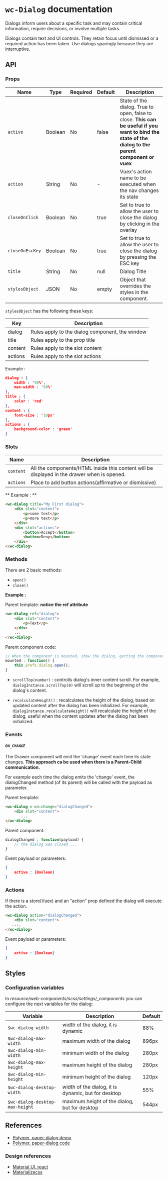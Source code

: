 # `wc-Dialog` documentation

Dialogs inform users about a specific task and may contain critical information, require decisions, or involve multiple tasks.

Dialogs contain text and UI controls. They retain focus until dismissed or a required action has been taken. Use dialogs sparingly because they are interruptive.

## API

### Props

| Name | Type | Required | Default | Description
| --- | --- | --- | --- | ---
| `active` | Boolean | No | false | State of the dialog. True to open, false to close. **This can be useful if you want to bind the state of the dialog to the parent component or vuex**
| `action` | String | No | - | Vuex's action name to be executed when the nav changes its state
| `closeOnClick` | Boolean| No | true  | Set to true to allow the user to close the dialog by clicking in the overlay
| `closeOnEscKey` | Boolean| No | true | Set to true to allow the user to close the dialog by pressing the ESC key
| `title`| String| No | null | Dialog Title
| `stylesObject` | JSON| No | empty | Object that overrides the styles in the component.

`stylesObject` has the following these keys:

| Key | Description
| --- | ---
| dialog | Rules apply to the dialog component, the window
| title | Rules apply to the prop title
| content | Rules apply to the slot content
| actions | Rules apply to the slot actions

Example :

``` json
dialog : {
    width : '98%',
    max-width : '98%'
},
title : {
    color : 'red'
},
content : {
    font-size : '10px'
},
actions : {
    background-color : 'green'
}
```

### Slots

| Name | Description |
| --- | --- |
| `content` | All the components/HTML inside this content will be displayed in the drawer when is opened. |
| `actions` | Place to add button actions(affirmative or dismissive) |

** Example : **

```html
<wc-dialog title="My First dialog">
    <div slot="content">
        <p>some text</p>
        <p>more text</p>
    </div>
    <div slot="actions">
        <button>Accept</button>
        <button>Deny</button>
    </div>
</wc-dialog>
```

### Methods

There are 2 basic methods:

- `open()`
- `close()`

**Example :**

Parent template: **notice the ref attribute**

``` html
<wc-dialog ref="dialog">
    <div slot="content">
        <p>Text</p>
    </div>
    ...
</wc-dialog>
```

Parent component code:

``` javascript
// When the component is mounted, show the dialog, getting the component via refs.
mounted : function() {
    this.$refs.dialog.open();
}
```

- `scrollTop(number)` : controlls dialog's inner content scroll. For example, `dialogInstance.scrollTop(0)` will scroll up to the beginning of the dialog's content.

- `recalculateHeight()` : recalculates the height of the dialog, based on updated content after the dialog has been initialized. For example, `dialogInstance.recalculateHeight()` will recalculate the height of the dialog, useful when the content updates after the dialog has been initialized.

### Events

#### `ON_CHANGE`

The Drawer component will emit the 'change' event each time its state changes. **This approach ca be used when
there is a Parent-Child communication.**

For example each time the dialog emits the 'change' event, the dialogChanged method (of its parent) will be called
with the payload as parameter.

Parent template:

``` html
<wc-dialog v-on:change="dialogChanged">
    <div slot="content">
       ...
</wc-dialog>
```

Parent component:

``` javascript
dialogChanged : function(payload) {
    // the dialog was closed ...
}
```

Event payload or parameters:
``` json
{
    active : {Boolean}
}
```

### Actions

If there is a store(Vuex) and an "action" prop defined the dialog will execute the action.

``` html
<wc-dialog action="dialogChanged">
    <div slot="content">
   ....
</wc-dialog>
```

Event payload or parameters:
``` json
{
	active : {Boolean}
}
```

## Styles

### Configuration variables

In *resource/web-components/scss/settings/_components* you can configure the next variables for the dialog:

| Variable | Description | Default
| --- | --- | ---
| `$wc-dialog-width` |width of the dialog, it is dynamic | 88%
| `$wc-dialog-max-width` | maximum width of the dialog | 896px
| `$wc-dialog-min-width`| minimum width of the dialog | 280px
| `$wc-dialog-max-height` | maximum height of the dialog | 280px
| `$wc-dialog-min-height` | minimum height of the dialog | 120px
| `$wc-dialog-desktop-width`  | width of the dialog, it is dynamic, but for desktop | 55%
| `$wc-dialog-desktop-max-height` | maximum height of the dialog, but for desktop | 544px

## References

* [Polymer, paper-dialog demo](https://elements.polymer-project.org/elements/paper-dialog)
* [Polymer, paper-dialog code](https://github.com/PolymerElements/paper-dialog-behavior/)

### Design references

* [Material UI, react](http://www.material-ui.com/#/components/dialog)
* [Materializecss](http://materializecss.com/modals.html)
